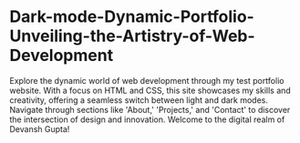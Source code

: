 # Dark-mode-Dynamic-Portfolio-Unveiling-the-Artistry-of-Web-Development

Explore the dynamic world of web development through my test portfolio website. With a focus on HTML and CSS, this site showcases my skills and creativity, offering a seamless switch between light and dark modes. Navigate through sections like 'About,' 'Projects,' and 'Contact' to discover the intersection of design and innovation. Welcome to the digital realm of Devansh Gupta!
